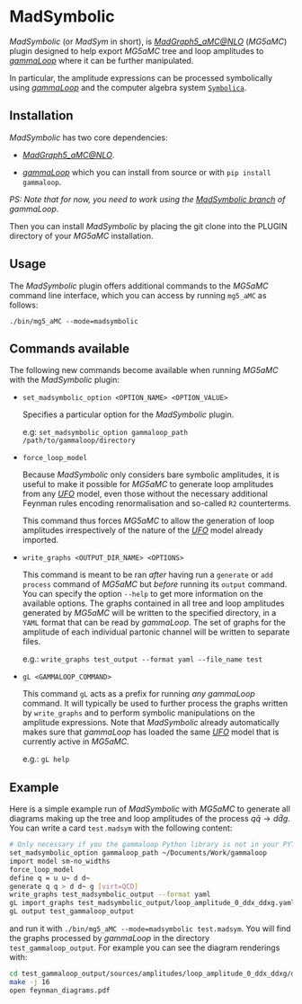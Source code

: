 # MadSymbolic
*MadSymbolic* (or *MadSym* in short), is [*MadGraph5_aMC@NLO*](https://launchpad.net/mg5amcnlo) (*MG5aMC*) plugin designed to help export *MG5aMC* tree and loop amplitudes to [*gammaLoop*](https://github.com/alphal00p/gammaloop) where it can be further manipulated.

In particular, the amplitude expressions can be processed symbolically using [*gammaLoop*](https://github.com/alphal00p/gammaloop) and the computer algebra system [`Symbolica`](https://symbolica.io/).

## Installation

*MadSymbolic* has two core dependencies:

* [*MadGraph5_aMC@NLO*](https://launchpad.net/mg5amcnlo).

* [*gammaLoop*](https://github.com/alphal00p/gammaloop) which you can install from source or with `pip install gammaloop`. 

*PS: Note that for now, you need to work using the [*MadSymbolic* branch](https://github.com/alphal00p/gammaloop/tree/madsymbolic) of *gammaLoop**.

Then you can install *MadSymbolic* by placing the git clone into the PLUGIN directory of your *MG5aMC* installation.

## Usage

The *MadSymbolic* plugin offers additional commands to the *MG5aMC* command line interface, which you can access by running `mg5_aMC` as follows:

```
./bin/mg5_aMC --mode=madsymbolic
```

## Commands available

The following new commands become available when running *MG5aMC* with the *MadSymbolic* plugin:

* `set_madsymbolic_option <OPTION_NAME> <OPTION_VALUE>`

    Specifies a particular option for the *MadSymbolic* plugin.
    
    e.g: `set_madsymbolic_option gammaloop_path /path/to/gammaloop/directory`

* `force_loop_model`

    Because *MadSymbolic* only considers bare symbolic amplitudes, it is useful to make it possible for *MG5aMC* to generate loop amplitudes from any [*UFO*](https://arxiv.org/abs/2304.09883) model, even those without the necessary additional Feynman rules encoding renormalisation and so-called `R2` counterterms. 
    
    This command thus forces *MG5aMC* to allow the generation of loop amplitudes irrespectively of the nature of the [*UFO*](https://arxiv.org/abs/2304.09883) model already imported.

* `write_graphs <OUTPUT_DIR_NAME> <OPTIONS>`

    This command is meant to be ran *after* having run a `generate` or `add process` command of *MG5aMC* but *before* running its `output` command. You can specify the option `--help` to get more information on the available options.
    The graphs contained in all tree and loop amplitudes generated by *MG5aMC* will be written to the specified directory, in a `YAML` format that can be read by *gammaLoop*. The set of graphs for the amplitude of each individual partonic channel will be written to separate files.

    e.g.: `write_graphs test_output --format yaml --file_name test`

* `gL <GAMMALOOP_COMMAND>`

    This command `gL` acts as a prefix for running *any* *gammaLoop* command. It will typically be used to further process the graphs written by `write_graphs` and to perform symbolic manipulations on the amplitude expressions.
    Note that *MadSymbolic* already automatically makes sure that *gammaLoop* has loaded the same [*UFO*](https://arxiv.org/abs/2304.09883) model that is currently active in *MG5aMC*.

    e.g.: `gL help`

## Example

Here is a simple example run of *MadSymbolic* with *MG5aMC* to generate all diagrams making up the tree and loop amplitudes of the process $q \bar{q} \to d \bar{d}g$. You can write a card `test.madsym` with the following content:

```bash
# Only necessary if you the gammaloop Python library is not in your PYTHONPATH
set_madsymbolic_option gammaloop_path ~/Documents/Work/gammaloop
import model sm-no_widths
force_loop_model
define q = u u~ d d~
generate q q > d d~ g [virt=QCD]
write_graphs test_madsymbolic_output --format yaml
gL import_graphs test_madsymbolic_output/loop_amplitude_0_ddx_ddxg.yaml --format yaml
gL output test_gammaloop_output
```

and run it with `./bin/mg5_aMC --mode=madsymbolic test.madsym`.
You will find the graphs processed by *gammaLoop* in the directory `test_gammaloop_output`.
For example you can see the diagram renderings with:

```bash
cd test_gammaloop_output/sources/amplitudes/loop_amplitude_0_ddx_ddxg/drawings
make -j 16
open feynman_diagrams.pdf
```